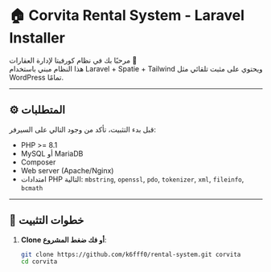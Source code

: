 # 🏠 Corvita Rental System - Laravel Installer

مرحبًا بك في نظام كورفيتا لإدارة العقارات 👋  
هذا النظام مبني باستخدام Laravel + Spatie + Tailwind ويحتوي على مثبت تلقائي مثل WordPress تمامًا.

---

## ⚙️ المتطلبات

قبل بدء التثبيت، تأكد من وجود التالي على السيرفر:

- PHP >= 8.1
- MySQL أو MariaDB
- Composer
- Web server (Apache/Nginx)
- امتدادات PHP التالية: `mbstring`, `openssl`, `pdo`, `tokenizer`, `xml`, `fileinfo`, `bcmath`

---

## 🚀 خطوات التثبيت

1. **Clone أو فك ضغط المشروع**:

   ```bash
   git clone https://github.com/k6fff0/rental-system.git corvita
   cd corvita
